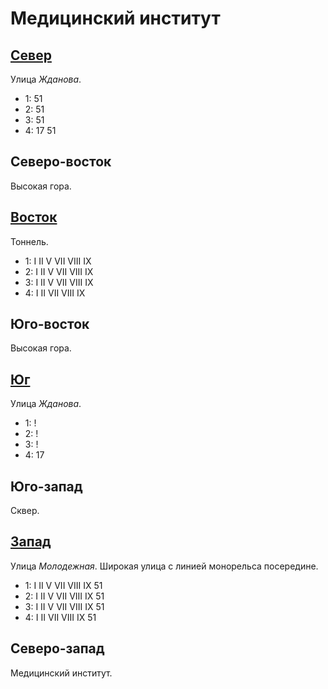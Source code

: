 # Медицинский институт

## [Север](./550065.md)

Улица *Жданова*.

* 1:    51
* 2:    51
* 3:    51
* 4:    17  51

## Северо-восток

Высокая гора.

## [Восток](./560070.md)

Тоннель.

* 1:    I   II  V   VII VIII    IX
* 2:    I   II  V   VII VIII    IX
* 3:    I   II  V   VII VIII    IX
* 4:    I   II  VII VIII    IX

## Юго-восток

Высокая гора.

## [Юг](./550075.md)

Улица *Жданова*.

* 1:    !
* 2:    !
* 3:    !
* 4:    17

## Юго-запад

Сквер.

## [Запад](./540070.md)

Улица *Молодежная*.
Широкая улица с линией монорельса посередине.

* 1:    I   II  V   VII VIII    IX  51
* 2:    I   II  V   VII VIII    IX  51
* 3:    I   II  V   VII VIII    IX  51
* 4:    I   II  VII VIII    IX  51

## Северо-запад

Медицинский институт.
